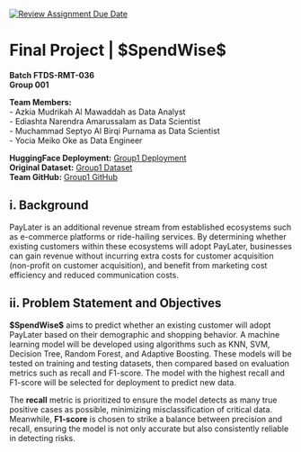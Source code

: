[![Review Assignment Due Date](https://classroom.github.com/assets/deadline-readme-button-22041afd0340ce965d47ae6ef1cefeee28c7c493a6346c4f15d667ab976d596c.svg)](https://classroom.github.com/a/8qmUfAce)

<!DOCTYPE html>
<html lang="en">
<head>
    <meta charset="UTF-8">
    <meta name="viewport" content="width=device-width, initial-scale=1.0">
    <title>Final Project | SpendWise</title>
</head>
<body>

<h1>Final Project | <strong>$SpendWise$</strong></h1>

<p><strong>Batch FTDS-RMT-036</strong><br>
<strong>Group 001</strong></p>

<p><strong>Team Members:</strong><br>
- Azkia Mudrikah Al Mawaddah as Data Analyst<br>
- Ediashta Narendra Amarussalam as Data Scientist<br>
- Muchammad Septyo Al Birqi Purnama as Data Scientist<br>
- Yocia Meiko Oke as Data Engineer</p>

<p><strong>HuggingFace Deployment:</strong> <a href="https://huggingface.co/spaces/ymo980/spendwise">Group1 Deployment</a><br>
<strong>Original Dataset:</strong> <a href="https://data.mendeley.com/datasets/wkjdmrmrg4/4">Group1 Dataset</a><br>
<strong>Team GitHub:</strong> <a href="https://github.com/FTDS-assignment-bay/p2-final-project-ftds-036-rmt-group-001">Group1 GitHub</a></p>

<h2>i. Background</h2>
<p>PayLater is an additional revenue stream from established ecosystems such as e-commerce platforms or ride-hailing services. By determining whether existing customers within these ecosystems will adopt PayLater, businesses can gain revenue without incurring extra costs for customer acquisition (non-profit on customer acquisition), and benefit from marketing cost efficiency and reduced communication costs.</p>

<h2>ii. Problem Statement and Objectives</h2>
<p><strong>$SpendWise$</strong> aims to predict whether an existing customer will adopt PayLater based on their demographic and shopping behavior. A machine learning model will be developed using algorithms such as KNN, SVM, Decision Tree, Random Forest, and Adaptive Boosting. These models will be tested on training and testing datasets, then compared based on evaluation metrics such as recall and F1-score. The model with the highest recall and F1-score will be selected for deployment to predict new data.</p>

<p>The <strong>recall</strong> metric is prioritized to ensure the model detects as many true positive cases as possible, minimizing misclassification of critical data. Meanwhile, <strong>F1-score</strong> is chosen to strike a balance between precision and recall, ensuring the model is not only accurate but also consistently reliable in detecting risks.</p>

</body>
</html>